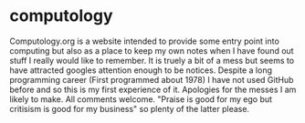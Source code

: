 # computology
Computology.org is a website intended to provide some entry point into computing but also as a place to keep my own notes when I have found out stuff I really would like to remember. It is truely a bit of a mess but seems to have attracted googles attention enough to be notices. Despite a long programming career (First programmed about 1978) I have not used GitHub before and so this is my first experience of it. Apologies for the messes I am likely to make. All comments welcome. "Praise is good for my ego but critisism is good for my business" so plenty of the latter please.   
